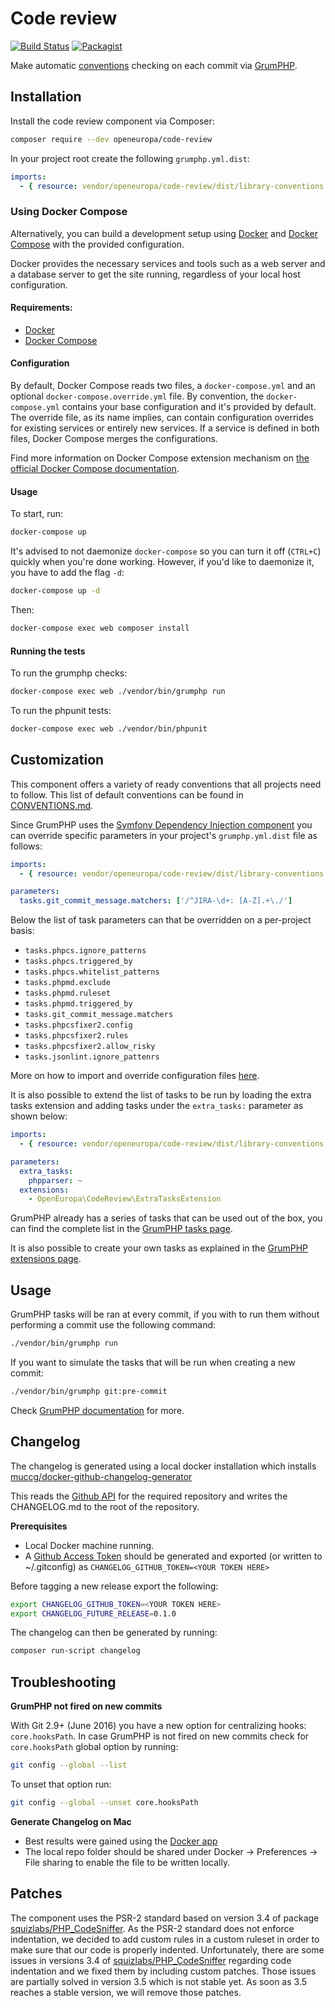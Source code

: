 # Code review
[![Build Status](https://drone.fpfis.eu/api/badges/openeuropa/code-review/status.svg?branch=master)](https://drone.fpfis.eu/openeuropa/code-review)
[![Packagist](https://img.shields.io/packagist/v/openeuropa/code-review.svg)](https://packagist.org/packages/openeuropa/code-review)

Make automatic [conventions](CONVENTIONS.md) checking on each commit via [GrumPHP](https://github.com/phpro/grumphp).

## Installation

Install the code review component via Composer:

```bash
composer require --dev openeuropa/code-review
```

In your project root create the following `grumphp.yml.dist`:

```yaml
imports:
  - { resource: vendor/openeuropa/code-review/dist/library-conventions.yml }
```

### Using Docker Compose

Alternatively, you can build a development setup using [Docker](https://www.docker.com/get-docker) and 
[Docker Compose](https://docs.docker.com/compose/) with the provided configuration.

Docker provides the necessary services and tools such as a web server and a database server to get the site running, 
regardless of your local host configuration.

#### Requirements:

- [Docker](https://www.docker.com/get-docker)
- [Docker Compose](https://docs.docker.com/compose/)

#### Configuration

By default, Docker Compose reads two files, a `docker-compose.yml` and an optional `docker-compose.override.yml` file.
By convention, the `docker-compose.yml` contains your base configuration and it's provided by default.
The override file, as its name implies, can contain configuration overrides for existing services or entirely new 
services.
If a service is defined in both files, Docker Compose merges the configurations.

Find more information on Docker Compose extension mechanism on [the official Docker Compose documentation](https://docs.docker.com/compose/extends/).

#### Usage

To start, run:

```bash
docker-compose up
```

It's advised to not daemonize `docker-compose` so you can turn it off (`CTRL+C`) quickly when you're done working.
However, if you'd like to daemonize it, you have to add the flag `-d`:

```bash
docker-compose up -d
```

Then:

```bash
docker-compose exec web composer install
```

#### Running the tests

To run the grumphp checks:

```bash
docker-compose exec web ./vendor/bin/grumphp run
```

To run the phpunit tests:

```bash
docker-compose exec web ./vendor/bin/phpunit
```

## Customization

This component offers a variety of ready conventions that all projects need to follow.
This list of default conventions can be found in [CONVENTIONS.md](CONVENTIONS.md).

Since GrumPHP uses the [Symfony Dependency Injection component](http://symfony.com/doc/current/components/dependency_injection.html)
you can override specific parameters in your project's `grumphp.yml.dist` file as follows:

```yaml
imports:
  - { resource: vendor/openeuropa/code-review/dist/library-conventions.yml }

parameters:
  tasks.git_commit_message.matchers: ['/^JIRA-\d+: [A-Z].+\./']
```

Below the list of task parameters can that be overridden on a per-project basis:

- `tasks.phpcs.ignore_patterns`
- `tasks.phpcs.triggered_by`
- `tasks.phpcs.whitelist_patterns`
- `tasks.phpmd.exclude`
- `tasks.phpmd.ruleset`
- `tasks.phpmd.triggered_by`
- `tasks.git_commit_message.matchers`
- `tasks.phpcsfixer2.config`
- `tasks.phpcsfixer2.rules`
- `tasks.phpcsfixer2.allow_risky`
- `tasks.jsonlint.ignore_pattenrs`

More on how to import and override configuration files [here](http://symfony.com/doc/current/service_container/import.html).

It is also possible to extend the list of tasks to be run by loading the extra tasks extension and adding tasks under
the `extra_tasks:` parameter as shown below:

```yaml
imports:
  - { resource: vendor/openeuropa/code-review/dist/library-conventions.yml }

parameters:
  extra_tasks:
    phpparser: ~
  extensions:
    - OpenEuropa\CodeReview\ExtraTasksExtension
```

GrumPHP already has a series of tasks that can be used out of the box, you can find the complete list in the
[GrumPHP tasks page](https://github.com/phpro/grumphp/blob/master/doc/tasks.md).

It is also possible to create your own tasks as explained in the [GrumPHP extensions page](https://github.com/phpro/grumphp/blob/master/doc/extensions.md).

## Usage

GrumPHP tasks will be ran at every commit, if you with to run them without performing a commit use the following command:

```bash
./vendor/bin/grumphp run
```

If you want to simulate the tasks that will be run when creating a new commit:

```bash
./vendor/bin/grumphp git:pre-commit
```

Check [GrumPHP documentation](https://github.com/phpro/grumphp/tree/master/doc) for more.

## Changelog

The changelog is generated using a local docker installation which installs [muccg/docker-github-changelog-generator](https://github.com/muccg/docker-github-changelog-generator)

This reads the [Github API](https://api.github.com/repos/openeuropa/code-review) for the required repository and writes the CHANGELOG.md to the root of the repository.

**Prerequisites**

- Local Docker machine running.
- A [Github Access Token](https://github.com/settings/tokens) should be generated and exported (or written to ~/.gitconfig) as `CHANGELOG_GITHUB_TOKEN=<YOUR TOKEN HERE>`  

Before tagging a new release export the following:

```bash
export CHANGELOG_GITHUB_TOKEN=<YOUR TOKEN HERE>
export CHANGELOG_FUTURE_RELEASE=0.1.0
```

The changelog can then be generated by running:

```bash
composer run-script changelog
```

## Troubleshooting

**GrumPHP not fired on new commits**
 
With Git 2.9+ (June 2016) you have a new option for centralizing hooks: `core.hooksPath`. In case GrumPHP is not
fired on new commits check for `core.hooksPath` global option by running:

```bash
git config --global --list
```

To unset that option run:

```bash
git config --global --unset core.hooksPath 
```

**Generate Changelog on Mac**

* Best results were gained using the [Docker app](https://docs.docker.com/docker-for-mac/install/)
* The local repo folder should be shared under Docker -> Preferences -> File sharing to enable the file to be written locally.

## Patches

The component uses the PSR-2 standard based on version 3.4 of package [squizlabs/PHP_CodeSniffer](https://github.com/squizlabs/PHP_CodeSniffer).
As the PSR-2 standard does not enforce indentation, we decided to add custom rules in a custom ruleset in order to make sure
that our code is properly indented.
Unfortunately, there are some issues in versions 3.4 of [squizlabs/PHP_CodeSniffer](https://github.com/squizlabs/PHP_CodeSniffer) regarding
code indentation and we fixed them by including custom patches.
Those issues are partially solved in version 3.5 which is not stable yet.
As soon as 3.5 reaches a stable version, we will remove those patches.
